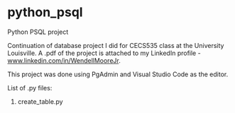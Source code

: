 # python_psql
Python PSQL project

Continuation of database project I did for CECS535 class at the University Louisville.  A .pdf of the project is attached to my LinkedIn profile - www.linkedin.com/in/WendellMooreJr.  

This project was done using PgAdmin and Visual Studio Code as the editor.

List of .py files:
1.  create_table.py
